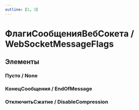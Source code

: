 ```yaml
---
outline: [2, 3]
---
```


# ФлагиСообщенияВебСокета / WebSocketMessageFlags


## Элементы


### Пусто / None


### КонецСообщения / EndOfMessage


### ОтключитьСжатие / DisableCompression

